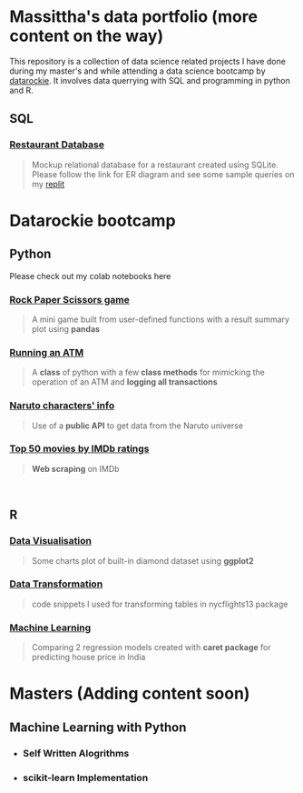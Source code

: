 # Massittha's data portfolio (more content on the way)
This repository is a collection of data science related projects I have done during my master's and while attending a data science bootcamp by [datarockie](https://datarockie.com/).
It involves data querrying with SQL and programming in python and R.

## SQL
### [Restaurant Database](https://github.com/Massittha/data_rockie_sql_project/tree/main)
>Mockup relational database for a restaurant created using SQLite. Please follow the link for ER diagram and see some sample queries on my [replit](https://replit.com/@IamGaff/bootcampbatch08sqlrestaurant)

# Datarockie bootcamp
## Python
Please check out my colab notebooks here
### [Rock Paper Scissors game](https://github.com/Massittha/Data-portfolio/blob/main/hw01_rock_paper_scissors_game.ipynb)
>A mini game built from user-defined functions with a result summary plot using **pandas**
### [Running an ATM](https://github.com/Massittha/Data-portfolio/blob/main/hw02_classATM.ipynb)
>A **class** of python with a few **class methods** for mimicking the operation of an ATM and **logging all transactions**
### [Naruto characters' info](https://github.com/Massittha/Data-portfolio/blob/main/hw03_API.ipynb)
>Use of a **public API** to get data from the Naruto universe
### [Top 50 movies by IMDb ratings](https://github.com/Massittha/Data-portfolio/blob/main/hw04_web_scraping.ipynb)
>**Web scraping** on IMDb

<br>


## R
### [Data Visualisation](https://massittha.github.io/data_visualization_R/)
>Some charts plot of built-in diamond dataset using **ggplot2**
### [Data Transformation](https://www.notion.so/Data-Transformation-with-R-ab7d2d8a8e0b437ea32185fbafee2408)
>code snippets I used for transforming tables in nycflights13 package


### [Machine Learning](https://massittha.github.io/caret_r/)
>Comparing 2 regression models created with **caret package** for predicting house price in India
# Masters (Adding content soon)
## Machine Learning with Python
- ### Self Written Alogrithms
- ### scikit-learn Implementation

